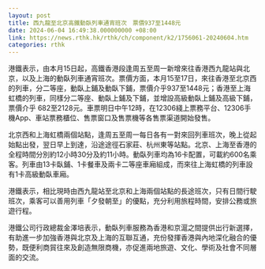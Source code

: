 ```yaml
---
layout: post
title: 西九龍至北京高鐵動臥列車通宵班次　票價937至1448元　
date: 2024-06-04 16:49:38.000000000 +08:00
link: https://news.rthk.hk/rthk/ch/component/k2/1756061-20240604.htm
categories: rthk
---
```


港鐵表示，由本月15日起，高鐵香港段逢周五至周一新增來往香港西九龍站與北京，以及上海的動臥列車通宵班次。票價方面，本月15至17日，來往香港至北京西的列車，分二等座，動臥上鋪及動臥下鋪，票價介乎937至1448元；香港至上海虹橋的列車，同樣分二等座、動臥上鋪及下鋪，並增設高級動臥上鋪及高級下鋪， 票價介乎 682至2128元。車票明日中午12時，在12306綫上票務平台、12306手機App、車站票務櫃位、售票窗口及售票機等各售票渠道開始發售。

北京西和上海虹橋兩個站點，逢周五至周一每日各有一對來回列車班次，晚上從起始點出發，翌日早上到達，沿途途徑石家莊、杭州東等站點。北京、上海至香港的全程時間分別約12小時30分及約11小時。動臥列車均為16卡配置，可載約600名乘客。列車由13卡臥鋪、1卡餐車及兩卡二等座車廂組成，而來往上海虹橋的列車設有1卡高級動臥車廂。

港鐵表示，相比現時由西九龍站至北京和上海兩個站點的長途班次，只有日間行駛班次，乘客可以善用列車「夕發朝至」的優點，充分利用旅程時間，安排公務或旅遊行程。 

港鐵公司行政總裁金澤培表示，動臥列車服務為香港和京滬之間提供出行新選擇，有助進一步加強香港與北京及上海的互聯互通，充份發揮香港與內地深化融合的優勢，既便利商貿往來及創造無限商機，亦促進兩地旅遊、文化、學術及社會不同層面的交流。
